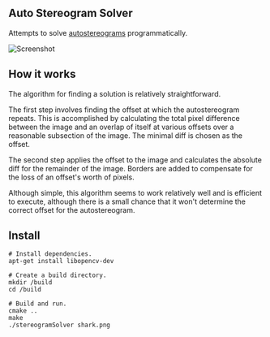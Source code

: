 ## Auto Stereogram Solver

Attempts to solve [autostereograms](http://en.wikipedia.org/wiki/Autostereogram) programmatically.

![Screenshot](https://raw.githubusercontent.com/MikhailPedus/AutostereogramSolver/master/SharkSolved.png)

## How it works

The algorithm for finding a solution is relatively straightforward.

The first step involves finding the offset at which the autostereogram repeats. This is accomplished by calculating the total pixel difference between the image and an overlap of itself at various offsets over a reasonable subsection of the image. The minimal diff is chosen as the offset.

The second step applies the offset to the image and calculates the absolute diff for the remainder of the image. Borders are added to compensate for the loss of an offset's worth of pixels.

Although simple, this algorithm seems to work relatively well and is efficient to execute, although there is a small chance that it won't determine the correct offset for the autostereogram.

## Install

```
# Install dependencies.
apt-get install libopencv-dev

# Create a build directory.
mkdir /build
cd /build

# Build and run.
cmake ..
make
./stereogramSolver shark.png
```
